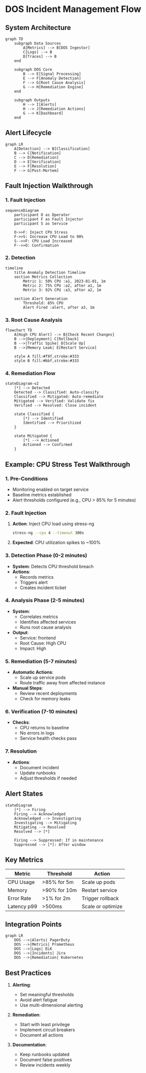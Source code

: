 # DOS Incident Management Flow

## System Architecture

```mermaid
graph TD
    subgraph Data Sources
        A[Metrics] --> B[DOS Ingestor]
        C[Logs] --> B
        D[Traces] --> B
    end

    subgraph DOS Core
        B --> E[Signal Processing]
        E --> F[Anomaly Detection]
        F --> G[Root Cause Analysis]
        G --> H[Remediation Engine]
    end

    subgraph Outputs
        H --> I[Alerts]
        H --> J[Remediation Actions]
        G --> K[Dashboard]
    end
```

## Alert Lifecycle

```mermaid
graph LR
    A[Detection] --> B[Classification]
    B --> C[Notification]
    C --> D[Remediation]
    D --> E[Verification]
    E --> F[Resolution]
    F --> G[Post-Mortem]
```

## Fault Injection Walkthrough

### 1. Fault Injection
```mermaid
sequenceDiagram
    participant O as Operator
    participant F as Fault Injector
    participant S as Service
    
    O->>F: Inject CPU Stress
    F->>S: Increase CPU Load to 90%
    S-->>F: CPU Load Increased
    F-->>O: Confirmation
```

### 2. Detection
```mermaid
timeline
    title Anomaly Detection Timeline
    section Metrics Collection
        Metric 1: 50% CPU :a1, 2023-01-01, 1m
        Metric 2: 75% CPU :a2, after a1, 1m
        Metric 3: 92% CPU :a3, after a2, 1m
    
    section Alert Generation
        Threshold: 85% CPU
        Alert Fired :alert, after a3, 1m
```

### 3. Root Cause Analysis
```mermaid
flowchart TD
    A[High CPU Alert] --> B{Check Recent Changes}
    B -->|Deployment| C[Rollback]
    B -->|Traffic Spike| D[Scale Up]
    B -->|Memory Leak| E[Restart Service]
    
    style A fill:#f9f,stroke:#333
    style B fill:#bbf,stroke:#333
```

### 4. Remediation Flow
```mermaid
stateDiagram-v2
    [*] --> Detected
    Detected --> Classified: Auto-classify
    Classified --> Mitigated: Auto-remediate
    Mitigated --> Verified: Validate fix
    Verified --> Resolved: Close incident
    
    state Classified {
        [*] --> Identified
        Identified --> Prioritized
    }
    
    state Mitigated {
        [*] --> Actioned
        Actioned --> Confirmed
    }
```

## Example: CPU Stress Test Walkthrough

### 1. Pre-Conditions
- Monitoring enabled on target service
- Baseline metrics established
- Alert thresholds configured (e.g., CPU > 85% for 5 minutes)

### 2. Fault Injection
1. **Action**: Inject CPU load using stress-ng
   ```bash
   stress-ng --cpu 4 --timeout 300s
   ```
2. **Expected**: CPU utilization spikes to ~100%

### 3. Detection Phase (0-2 minutes)
- **System**: Detects CPU threshold breach
- **Actions**:
  - Records metrics
  - Triggers alert
  - Creates incident ticket

### 4. Analysis Phase (2-5 minutes)
- **System**:
  - Correlates metrics
  - Identifies affected services
  - Runs root cause analysis
- **Output**:
  - Service: frontend
  - Root Cause: High CPU
  - Impact: High

### 5. Remediation (5-7 minutes)
- **Automatic Actions**:
  - Scale up service pods
  - Route traffic away from affected instance
- **Manual Steps**:
  - Review recent deployments
  - Check for memory leaks

### 6. Verification (7-10 minutes)
- **Checks**:
  - CPU returns to baseline
  - No errors in logs
  - Service health checks pass

### 7. Resolution
- **Actions**:
  - Document incident
  - Update runbooks
  - Adjust thresholds if needed

## Alert States

```mermaid
stateDiagram
    [*] --> Firing
    Firing --> Acknowledged
    Acknowledged --> Investigating
    Investigating --> Mitigating
    Mitigating --> Resolved
    Resolved --> [*]
    
    Firing --> Suppressed: If in maintenance
    Suppressed --> [*]: After window
```

## Key Metrics

| Metric | Threshold | Action |
|--------|-----------|--------|
| CPU Usage | >85% for 5m | Scale up pods |
| Memory | >90% for 10m | Restart service |
| Error Rate | >1% for 2m | Trigger rollback |
| Latency p99 | >500ms | Scale or optimize |

## Integration Points

```mermaid
graph LR
    DOS -->|Alerts| PagerDuty
    DOS -->|Metrics| Prometheus
    DOS -->|Logs| ELK
    DOS -->|Incidents| Jira
    DOS -->|Remediation| Kubernetes
```

## Best Practices

1. **Alerting**:
   - Set meaningful thresholds
   - Avoid alert fatigue
   - Use multi-dimensional alerting

2. **Remediation**:
   - Start with least privilege
   - Implement circuit breakers
   - Document all actions

3. **Documentation**:
   - Keep runbooks updated
   - Document false positives
   - Review incidents weekly
